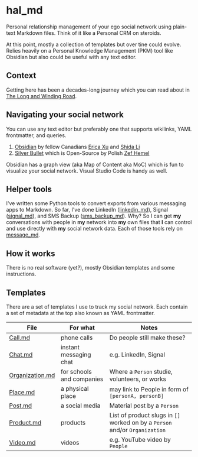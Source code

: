# hal_md

Personal relationship management of your ego social network using plain-text Markdown files. Think of it like a Personal CRM on steroids.

At this point, mostly a collection of templates but over tine could evolve. Relies heavily on a Personal Knowledge Management (PKM) tool like Obsidian but also could be useful with any text editor.

## Context

Getting here has been a decades-long journey which you can read about in [The Long and Winding Road](docs/journey.md).

## Navigating your social network

You can use any text editor but preferably one that supports wikilinks, YAML frontmatter, and queries.

1. [Obsidian](https://obsidian.md/) by fellow Canadians [Erica Xu](https://github.com/ericaxu) and [Shida Li](https://github.com/lishid)
2. [Silver Bullet](https://github.com/silverbulletmd) which is Open-Source by Polish [Zef Hemel](https://github.com/zefhemel)

Obsidian has a graph view (aka Map of Content aka MoC) which is fun to visualize your social network. Visual Studio Code is handy as well.

## Helper tools

I've written some Python tools to convert exports from various messaging apps to Markdown. So far, I've done LinkedIn ([linkedin_md](https://github.com/thephm/linkedin_md)), Signal ([signal_md](https://github.com/thephm/signal_md)), and SMS Backup ([sms_backup_md](https://github.com/thephm/sms_backup_md)). Why? So I can get **my** conversations with people in **my** network into **my** own files that **I** can control and use directly with **my** social network data. Each of those tools rely on [message_md](https://github.com/thephm/message_md).

## How it works

There is no real software (yet?), mostly Obsidian templates and some instructions.

## Templates

There are a set of templates I use to track my social network. Each contain a set of metadata at the top also known as YAML frontmatter.

File | For what | Notes
---|---|---
[Call.md](templates/Call.md) | phone calls | Do people still make these?
[Chat.md](templates/Chat.md) | instant messaging chat | e.g. LinkedIn, Signal
[Organization.md](templates/Organization.md) | for schools and companies | Where a `Person` studie, volunteers, or works
[Place.md](templates/Place.md) | a physical place | may link to People in form of `[personA, personB]`
[Post.md](templates/Post.md) | a social media  | Material post by a `Person` 
[Product.md](templates/Product.md)| products | List of product slugs in `[]` worked on by a `Person` and/or `Organization`
[Video.md](templates/Video.md) |  videos | e.g. YouTube video by `People`
